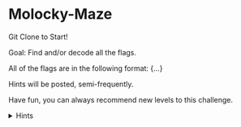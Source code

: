 # Molocky-Maze
Git Clone to Start!

Goal: Find and/or decode all the flags.

All of the flags are in the following format: {...}

Hints will be posted, semi-frequently.

Have fun, you can always recommend new levels to this challenge.

<details>
<summary>Hints</summary>
<ul>
<li>Reccomended Tools:</li>
<ul>
<li>cat, cd, xxd, hexdump, base58, base64, steghide, binwalk, hashcat, johntheripper</li>
</ul>
</details>
